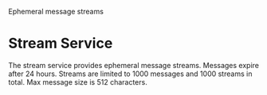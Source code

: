 Ephemeral message streams

# Stream Service

The stream service provides ephemeral message streams. Messages expire after 24 hours.
Streams are limited to 1000 messages and 1000 streams in total. Max message size is 512 characters.
